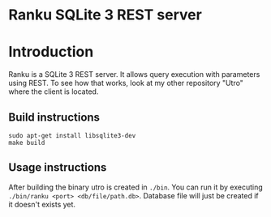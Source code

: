# Ranku SQLite 3 REST server

# Introduction
Ranku is a SQLite 3 REST server. It allows query execution with parameters using REST. To see how that works, look at my other repository "Utro" where the client is located.

## Build instructions

```
sudo apt-get install libsqlite3-dev
make build
```

## Usage instructions
After building the binary utro is created in `./bin`. You can run it by executing `./bin/ranku <port> <db/file/path.db>`. Database file will just be created if it doesn't exists yet.
